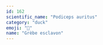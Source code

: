 ```yaml
---
id: 162
scientific_name: "Podiceps auritus"
category: "duck"
emoji: "🦆"
name: "Grèbe esclavon"
---
```

